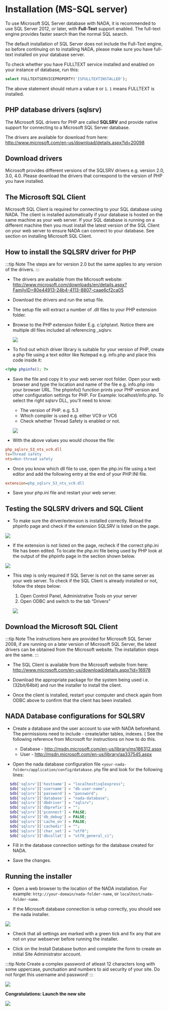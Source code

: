 # Installation (MS-SQL server)

To use Microsoft SQL Server database with NADA, it is recommended to use SQL Server 2012, or later, with **Full-Text** support enabled. The full-text engine provides faster search than the normal SQL search.

The default installation of SQL Server does not include the Full-Text engine, so before continuing on to installing NADA, please make sure you have full-text installed on your database server.

To check whether you have FULLTEXT service installed and enabled on your instance of database, run this:

```sql
select FULLTEXTSERVICEPROPERTY('ISFULLTEXTINSTALLED');
```

The above statement should return a value `0` or `1`. `1` means FULLTEXT is installed.



## PHP database drivers (sqlsrv)
The Microsoft SQL drivers for PHP are called **SQLSRV** and provide native support for connecting to a Microsoft SQL Server database. 

The drivers are available for download from here: http://www.microsoft.com/en-us/download/details.aspx?id=20098

## Download drivers
Microsoft provides different versions of the SQLSRV drivers e.g. version 2.0, 3.0, 4.0. Please download the drivers that correspond to the version of PHP you have installed.


## The Microsoft SQL Client
Microsoft SQL Client is required for connecting to your SQL database using NADA. The client is installed automatically if your database is hosted on the same machine as your web server. If your SQL database is running on a different machine then you must install the latest version of the SQL Client on your web server to ensure NADA can connect to your database. See section on installing Microsoft SQL Client.

## How to install the SQLSRV driver for PHP

:::tip Note
  The steps are for version 2.0 but the same applies to any version of the drivers.
:::

- The drivers are available from the Microsoft website: http://www.microsoft.com/downloads/en/details.aspx?FamilyID=80e44913-24b4-4113-8807-caae6cf2ca05

- Download the drivers and run the setup file.

- The setup file will extract a number of .dll files to your PHP extension folder.

- Browse to the PHP extension folder E.g. c:\php\ext. Notice there are multiple dll files included all referencing _sqlsrv. 

    ![](~@imageBase/images/php-sqlsrv.png)

- To find out which driver library is suitable for your version of PHP, create a php file using a text editor like Notepad e.g. info.php and place this code inside it: 
  
```php      
<?php phpinfo(); ?>
```

- Save the file and copy it to your web server root folder. Open your web browser and type the location and name of the file e.g. info.php into your browser URL. The phpinfo() function prints your PHP version and other configuration settings for PHP. For Example: localhost/info.php. To select the right sqlsrv DLL, you'll need to know:

    * The version of PHP. e.g. 5.3
    * Which compiler is used e.g. either VC9 or VC6
    * Check whether Thread Safety is enabled or not. 

    ![](~@imageBase/images/php-compiler-thread.png)



- With the above values you would choose the file: 

```ini    
php_sqlsrv_53_nts_vc9.dll
ts=Thread safety
nts=Non-thread safety
```


- Once you know which dll file to use, open the php.ini file using a text editor and add the following entry at the end of your PHP.INI file.

```ini
extension=php_sqlsrv_53_nts_vc9.dll
```


- Save your php.ini file and restart your web server.



## Testing the SQLSRV drivers and SQL Client

- To make sure the driver/extension is installed correctly. Reload the phpinfo page and check if the extension SQLSRV is listed on the page.

![](~@imageBase/images/sqlsrv-extention-test.png)

- If the extension is not listed on the page, recheck if the correct php.ini file has been edited. To locate the php.ini file being used by PHP look at the output of the phpinfo page in the section shown below.

![](~@imageBase/images/php-ini-path.png)

- This step is only required if SQL Server is not on the same server as your web server. To check if the SQL Client is already installed or not, follow the steps below:

    1. Open Control Panel, Administrative Tools on your server
    2. Open ODBC and switch to the tab “Drivers”

    ![](~@imageBase/images/odbc-data-source.png)



## Download the Microsoft SQL Client

:::tip Note	
The instructions here are provided for Microsoft SQL Server 2008, if are running on a later version of Microsoft SQL Server, the latest drivers can be obtained from the Microsoft website. The installation steps are the same.
:::

- The SQL Client is available from the Microsoft website from here: http://www.microsoft.com/en-us/download/details.aspx?id=16978

- Download the appropriate package for the system being used i.e. (32bit/64bit) and run the installer to install the client.

- Once the client is installed, restart your computer and check again from ODBC above to confirm that the client has been installed.

## NADA Database configurations for SQLSRV

- Create a database and the user account to use with NADA beforehand. The permissions need to include - create/alter tables, indexes. ( See the following reference from Microsoft for instructions on how to do this. 

    * Database - http://msdn.microsoft.com/en-us/library/ms186312.aspx
    * User - http://msdn.microsoft.com/en-us/library/aa337545.aspx

- Open the nada database configuration file `<your-nada-folder>/application/config/database.php` file and look for the following lines:

```php
  $db['sqlsrv']['hostname'] = "localhost\sqlexpress";
  $db['sqlsrv']['username'] = "db-user-name";
  $db['sqlsrv']['password'] = "password";
  $db['sqlsrv']['database'] = "nada-database";
  $db['sqlsrv']['dbdriver'] = "sqlsrv";
  $db['sqlsrv']['dbprefix'] = "";
  $db['sqlsrv']['pconnect'] = FALSE;
  $db['sqlsrv']['db_debug'] = FALSE;
  $db['sqlsrv']['cache_on'] = FALSE;
  $db['sqlsrv']['cachedir'] = "";
  $db['sqlsrv']['char_set'] = "utf8";
  $db['sqlsrv']['dbcollat'] = "utf8_general_ci";
```

- Fill in the database connection settings for the database created for NADA.

- Save the changes.

## Running the installer

* Open a web browser to the location of the NADA installation. For example: `http://your-domain/nada-folder-name`, or `localhost/nada-folder-name`.

* If the Microsoft database connection is setup correctly, you should see the nada installer.


![](~@imageBase/images/nada-installer.png)


* Check that all settings are marked with a green tick and fix any that are not on your webserver before running the installer.

* Click on the Install Database button and complete the form to create an initial Site Administrator account. 

:::tip Note
Create a complex password of atleast 12 characters long with some uppercase, punctuation and numbers to aid security of your site. Do not forget this username and password!
:::

![](~@imageBase/images/installer-admin-account.png)
	
**Congratulations: Launch the new site**

![](~@imageBase/images/nada-installation-complete.png)